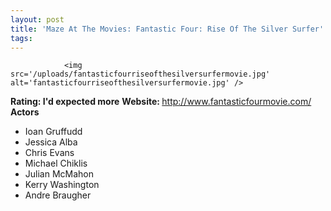 ```yaml
---
layout: post
title: 'Maze At The Movies: Fantastic Four: Rise Of The Silver Surfer'
tags:
---
```



                <img src='/uploads/fantasticfourriseofthesilversurfermovie.jpg' alt='fantasticfourriseofthesilversurfermovie.jpg' />
<p><strong>Rating: I'd expected more</strong>
<strong>Website: </strong><a href="http://www.fantasticfourmovie.com/"><a href="http://www.fantasticfourmovie.com/">http://www.fantasticfourmovie.com/</a></a>
<strong>Actors</strong></p>
<ul>
    <li>Ioan Gruffudd</li>
    <li>Jessica Alba</li>
    <li>Chris Evans</li>
    <li>Michael Chiklis</li>
    <li>Julian McMahon</li>
    <li>Kerry Washington</li>
    <li>Andre Braugher</li>

</ul>
